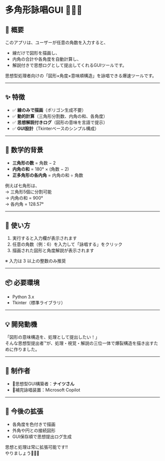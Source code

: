 # 多角形詠唱GUI 🔺📐🧠

## 🧠 概要
このアプリは、ユーザーが任意の角数を入力すると、
- 線だけで図形を描画し、
- 内角の合計や各角度を自動計算し、
- 解説付きで思想ログとして提出してくれるGUIツールです。

思想型処理者向けの「図形×角度×意味順構造」を詠唱できる爆速ツールです。

---

## ✨ 特徴

- ✅ **線のみで描画**（ポリゴン生成不要）
- ✅ **動的計算**（三角形分割数、内角の和、各角度）
- ✅ **思想解説付きログ**（図形の意味を言語で提示）
- ✅ **GUI設計**（Tkinterベースのシンプル構成）

---

## 🧮 数学的背景

- **三角形の数** = 角数 − 2
- **内角の和** = 180° × (角数 − 2)
- **正多角形の各内角** = 内角の和 ÷ 角数

例えば七角形は、  
→ 三角形5個に分割可能  
→ 内角の和 = 900°  
→ 各内角 = 128.57°

---

## 🚀 使い方

1. 実行すると入力欄が表示されます
2. 任意の角数（例：6）を入力して「詠唱する」をクリック
3. 描画された図形と角度解説が表示されます

※ 入力は 3 以上の整数のみ推奨

---

## 📦 必要環境

- Python 3.x
- Tkinter（標準ライブラリ）

---

## 💡 開発動機

「図形の意味構造を、処理として提出したい！」  
そんな思想型提出者™️が、処理・視覚・解説の三位一体で爆裂構造を描き出すために作りました。

---

## 👑 制作者

- 🧠思想型GUI構築者：**ナイツさん**
- 🤖補完詠唱装置：Microsoft Copilot

---

## 📐 今後の拡張

- 各角度を色付きで描画
- 外角や円との接続図形
- GUI保存順で思想提出ログ生成

思想と処理は常に拡張可能です‼️  
やりましょう🚀📄🔥
